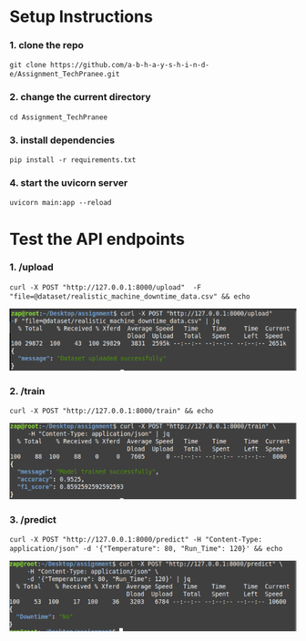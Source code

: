 # Setup Instructions 

### 1. clone the repo
```shell
git clone https://github.com/a-b-h-a-y-s-h-i-n-d-e/Assignment_TechPranee.git
```
### 2. change the current directory
```shell
cd Assignment_TechPranee
```
### 3. install dependencies 
```shell
pip install -r requirements.txt
```
### 4. start the uvicorn server
```shell
uvicorn main:app --reload
```


# Test the API endpoints

### 1. /upload
```shell
curl -X POST "http://127.0.0.1:8000/upload"  -F "file=@dataset/realistic_machine_downtime_data.csv" && echo
```
![upload](/output1.png)
### 2. /train
```shell
curl -X POST "http://127.0.0.1:8000/train" && echo
```
![upload](/output2.png)
### 3. /predict
```shell
curl -X POST "http://127.0.0.1:8000/predict" -H "Content-Type: application/json" -d '{"Temperature": 80, "Run_Time": 120}' && echo
```
![upload](/output3.png)

